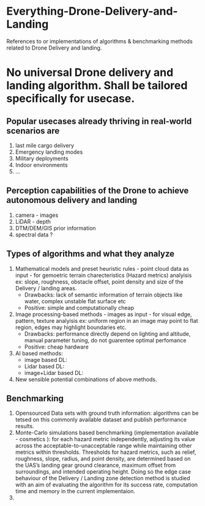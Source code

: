 # Everything-Drone-Delivery-and-Landing
References to or implementations of algorithms &amp; benchmarking methods related to Drone Delivery and landing.  

# No universal Drone delivery and landing algorithm. Shall be tailored specifically for usecase. 
## Popular usecases already thriving in real-world scenarios are
1. last mile cargo delivery
2. Emergency landing modes
3. Military deployments
4. Indoor environments
5. ...

## Perception capabilities of the Drone to achieve autonomous delivery and landing
1. camera - images
2. LiDAR - depth
3. DTM/DEM/GIS prior information
4. spectral data ?

## Types of algorithms and what they analyze
1. Mathematical models and preset heuristic rules - point cloud data as input - for gemoetric terrain charecteristics (Hazard metrics) analyisis ex: slope, roughness, obstacle offset, point density and size of the Delivery / landing areas.
   - Drawbacks: lack of semantic information of terrain objects like water, complex unstable flat surface etc
   - Positive: simple and computationally cheap
2. Image processing-based methods - images as input - for visual edge, pattern, texture analyisis ex: uniform region in an image may point to flat region, edges may highlight boundaries etc.
   - Drawbacks: performance directly depend on lighting and altitude, manual parameter tuning, do not guarentee optimal perfomance
   - Positive:  cheap hardware
3. AI based methods:
   - image based DL:
   - Lidar based DL:
   - image+Lidar based DL:
4. New sensible potential combinations of above methods.

## Benchmarking 
1. Opensourced Data sets with ground truth information: algorithms can be tetsed on this commonly available dataset and publish performance results.
2. Monte-Carlo simulations based benchmarking (implementation available - cosmetics ):  for each hazard metric independently, adjusting its value across the acceptable-to-unacceptable range while maintaining other metrics within thresholds. Thresholds for hazard metrics, such as relief, roughness, slope, radius, and point density, are determined based on the UAS’s landing gear ground clearance, maximum offset from surroundings, and intended operating height. Doing so the edge case behaviour of the Delivery / Landing zone detection method is studied with an aim of evaluating the algorithm for its success rate, computation time and memory in the current implementaion.
3. 
